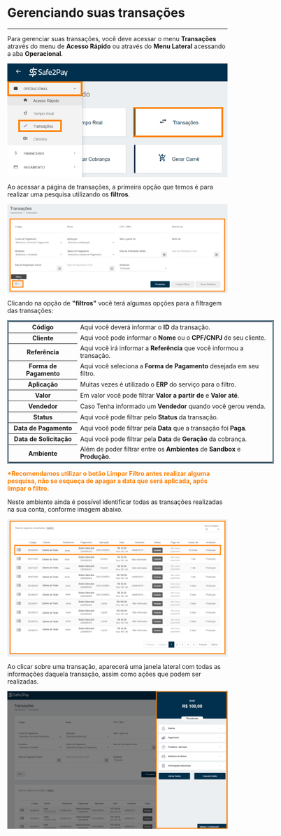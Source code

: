 # Gerenciando suas transações
<hr>

Para gerenciar suas transações, você deve acessar o menu <b>Transações</b> através do menu de <b>Acesso Rápido</b> ou através do <b>Menu Lateral</b> acessando a aba <b>Operacional</b>.

<img src="../imagens/GerenTransacao01.png" style="display:block; margin-left:auto; margin-right:auto;">

Ao acessar a página de transações, a primeira opção que temos é para realizar uma pesquisa utilizando os <b>filtros</b>.

<img src="../imagens/GerenTransacao02.png" style="display:block; margin-left:auto; margin-right:auto;">

Clicando na opção de <b>"filtros"</b> você terá algumas opções para a filtragem das transações:

<table style="border: 3px double #002F4D; margin-left: auto; margin-right: auto; border-collapse: collapse; width: 610px;">
<tr><th>Código</th><td>Aqui você deverá informar o <b>ID</b> da transação.</td></tr>
<tr><th>Cliente</th><td>Aqui você pode informar o <b>Nome</b> ou o <b>CPF/CNPJ</b> de seu cliente.</td></tr>
<tr><th>Referência</th><td>Aqui você irá informar a <b>Referência</b> que você informou a transação.</td></tr>
<tr><th>Forma de Pagamento</th><td>Aqui você seleciona a <b>Forma de Pagamento</b> desejada em seu filtro.</td></tr>
<tr><th>Aplicação</th><td>Muitas vezes é utilizado o <b>ERP</b> do serviço para o filtro.</td></tr>
<tr><th>Valor</th><td>Em valor você pode filtrar <b>Valor a partir de</b> e <b>Valor até</b>.</td></tr>
<tr><th>Vendedor</th><td>Caso Tenha informado um <b>Vendedor</b> quando você gerou venda.</td></tr>
<tr><th>Status</th><td>Aqui você pode filtrar pelo <b>Status</b> da transação.</td></tr>
<tr><th>Data de Pagamento</th><td>Aqui você pode filtrar pela <b>Data</b> que a transação foi <b>Paga</b>.</td></tr>
<tr><th>Data de Solicitação</th><td>Aqui você pode filtrar pela <b>Data</b> de <b>Geração</b> da cobrança.</td></tr>
<tr><th>Ambiente</th><td>Além de poder filtrar entre os <b>Ambientes</b> de <b>Sandbox</b> e <b>Produção</b>.</td></tr>
</table>

<b style="color:#FF7F00;">*Recomendamos utilizar o botão Limpar Filtro antes realizar alguma pesquisa, não se esqueça de apagar a data que será aplicada, após limpar o filtro.</b>

Neste ambiente ainda é possível identificar todas as transações realizadas na sua conta, conforme imagem abaixo.

<img src="../imagens/GerenTransacao03.png" style="display:block; margin-left:auto; margin-right:auto;">

Ao clicar sobre uma transação, aparecerá uma janela lateral com todas as informações daquela transação, assim como ações que podem ser realizadas.

<img src="../imagens/GerenTransacao04.png" style="display:block; margin-left:auto; margin-right:auto;">

<my-footer></my-footer>